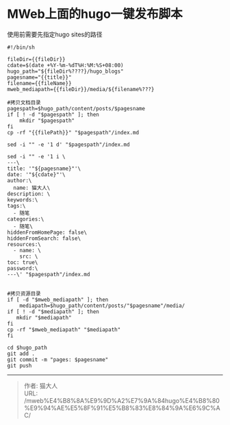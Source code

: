 # MWeb上面的hugo一键发布脚本


使用前需要先指定hugo sites的路径
```
#!/bin/sh

fileDir={{fileDir}}
cdate=$(date +%Y-%m-%dT%H:%M:%S+08:00)
hugo_path="${fileDir%????}/hugo_blogs"
pagesname="{{title}}"
filename={{fileName}}
mweb_mediapath={{fileDir}}/media/${filename%???}

#拷贝文档目录
pagespath=$hugo_path/content/posts/$pagesname
if [ ! -d "$pagespath" ]; then
    mkdir "$pagespath"
fi
cp -rf "{{filePath}}" "$pagespath"/index.md

sed -i "" -e '1 d' "$pagespath"/index.md

sed -i "" -e '1 i \
---\
title: '"${pagesname}"'\
date: '"${cdate}"'\
author:\
  name: 猫大人\
description: \
keywords:\
tags:\
  - 随笔
categories:\
  - 随笔\
hiddenFromHomePage: false\
hiddenFromSearch: false\
resources:\
  - name: \
    src: \
toc: true\
password:\
---\' "$pagespath"/index.md


#拷贝资源目录
if [ -d "$mweb_mediapath" ]; then
    mediapath=$hugo_path/content/posts/"$pagesname"/media/
if [ ! -d "$mediapath" ]; then
   mkdir "$mediapath"
fi
cp -rf "$mweb_mediapath" "$mediapath"
fi

cd $hugo_path
git add .
git commit -m "pages: $pagesname"
git push

```

---

> 作者: 猫大人  
> URL: /mweb%E4%B8%8A%E9%9D%A2%E7%9A%84hugo%E4%B8%80%E9%94%AE%E5%8F%91%E5%B8%83%E8%84%9A%E6%9C%AC/  

